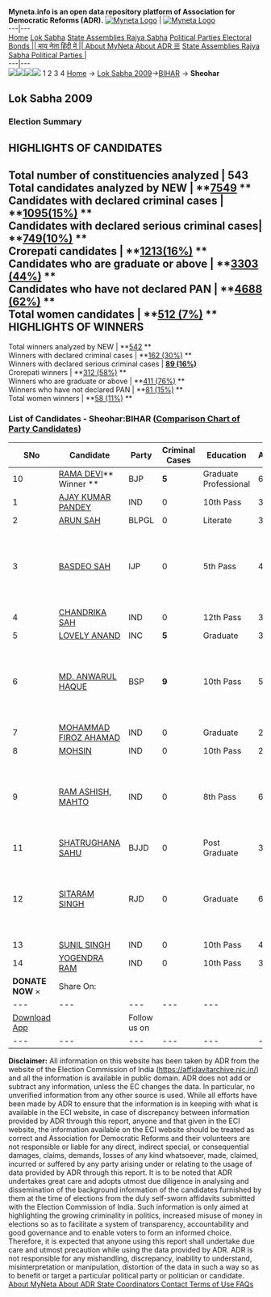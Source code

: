 **Myneta.info is an open data repository platform of Association for Democratic Reforms (ADR).**
[![Myneta Logo](https://www.myneta.info/lib/img/myneta-logo.png)](https://www.myneta.info/) | [![Myneta Logo](https://www.myneta.info/lib/img/adr-logo.png)](https://adrindia.org)  
---|---  
[Home](https://www.myneta.info/) [Lok Sabha](https://www.myneta.info/#ls "Lok Sabha") [ State Assemblies ](https://www.myneta.info/#sa "State Assemblies") [Rajya Sabha](https://www.myneta.info/#rs "Rajya Sabha") [Political Parties ](https://www.myneta.info/party "Political Parties") [ Electoral Bonds ](https://www.myneta.info/electoral_bonds "Electoral Bonds") [ || माय नेता हिंदी में || ](https://translate.google.co.in/translate?prev=hp&hl=en&js=y&u=www.myneta.info&sl=en&tl=hi&history_state0=) [ About MyNeta ](https://adrindia.org/content/about-myneta) [ About ADR ](https://adrindia.org/about-adr/who-we-are) [☰](javascript:void\(0\))
[ State Assemblies ](https://www.myneta.info/#sa "State Assemblies") [ Rajya Sabha ](https://www.myneta.info/#rs "Rajya Sabha") [ Political Parties ](https://www.myneta.info/party "Political Parties")
|   
---|---  
![](https://www.myneta.info/lib/img/banner/banner-1.png)![](https://www.myneta.info/lib/img/banner/banner-2.png)![](https://www.myneta.info/lib/img/banner/banner-3.png)![](https://www.myneta.info/lib/img/banner/banner-4.png)
1  2  3  4 
[Home](https://www.myneta.info/) → [Lok Sabha 2009](https://www.myneta.info/ls2009/)→[BIHAR](https://www.myneta.info/ls2009/index.php?action=show_constituencies&state_id=4) → **Sheohar**
### 
## Lok Sabha 2009
###  Election Summary 
HIGHLIGHTS OF CANDIDATES  
---  
Total number of constituencies analyzed |  543   
Total candidates analyzed by NEW | **[7549](https://www.myneta.info/ls2009/index.php?action=summary&subAction=candidates_analyzed&sort=candidate#summary) **  
Candidates with declared criminal cases | **[1095(15%)](https://www.myneta.info/ls2009/index.php?action=summary&subAction=crime&sort=candidate#summary) **  
Candidates with declared serious criminal cases| **[749(10%)](https://www.myneta.info/ls2009/index.php?action=summary&subAction=serious_crime&sort=candidate#summary) **  
Crorepati candidates | **[1213(16%)](https://www.myneta.info/ls2009/index.php?action=summary&subAction=crorepati&sort=candidate#summary) **  
Candidates who are graduate or above | **[3303 (44%)](https://www.myneta.info/ls2009/index.php?action=summary&subAction=education&sort=candidate#summary) **  
Candidates who have not declared PAN | **[4688 (62%)](https://www.myneta.info/ls2009/index.php?action=summary&subAction=without_pan&sort=candidate#summary) **  
Total women candidates | **[512 (7%)](https://www.myneta.info/ls2009/index.php?action=summary&subAction=women_candidate&sort=candidate#summary) **  
HIGHLIGHTS OF WINNERS  
---  
Total winners analyzed by NEW | **[542](https://www.myneta.info/ls2009/index.php?action=summary&subAction=winner_analyzed&sort=candidate#summary) **  
Winners with declared criminal cases | **[162 (30%)](https://www.myneta.info/ls2009/index.php?action=summary&subAction=winner_crime&sort=candidate#summary) **  
Winners with declared serious criminal cases | **[89 (16%)](https://www.myneta.info/ls2009/index.php?action=summary&subAction=winner_serious_crime&sort=candidate#summary)**  
Crorepati winners | **[312 (58%)](https://www.myneta.info/ls2009/index.php?action=summary&subAction=winner_crorepati&sort=candidate#summary) **  
Winners who are graduate or above | **[411 (76%)](https://www.myneta.info/ls2009/index.php?action=summary&subAction=winner_education&sort=candidate#summary) **  
Winners who have not declared PAN | **[81 (15%)](https://www.myneta.info/ls2009/index.php?action=summary&subAction=winner_without_pan&sort=candidate#summary) **  
Total women winners | **[58 (11%)](https://www.myneta.info/ls2009/index.php?action=summary&subAction=winner_women&sort=candidate#summary) **  
### List of Candidates - Sheohar:BIHAR ([Comparison Chart of Party Candidates](https://www.myneta.info/ls2009/comparisonchart.php?constituency_id=176))
SNo | Candidate| Party| Criminal Cases| Education| Age| Total Assets| Liabilities  
---|---|---|---|---|---|---|---  
10  | [RAMA DEVI](https://www.myneta.info/ls2009/candidate.php?candidate_id=3056)** Winner ** | BJP | **5** | Graduate Professional| 60 | Rs 6,94,29,234 ~ 6 Crore+ | Rs 8,83,367 ~ 8 Lacs+  
1  | [AJAY KUMAR PANDEY](https://www.myneta.info/ls2009/candidate.php?candidate_id=3062) | IND | 0 | 10th Pass| 36 | Rs 1,02,000 ~ 1 Lacs+ | Rs 0 ~   
2  | [ARUN SAH](https://www.myneta.info/ls2009/candidate.php?candidate_id=3059) | BLPGL | 0 | Literate| 30 | Rs 35,000 ~ 35 Thou+ | Rs 0 ~   
3  | [BASDEO SAH](https://www.myneta.info/ls2009/candidate.php?candidate_id=3060) | IJP | 0 | 5th Pass| 46 | ![](https://myneta.info/image_v2.php?myneta_folder=ls2009&candidate_id=3060&col=ta) | ![](https://myneta.info/image_v2.php?myneta_folder=ls2009&candidate_id=3060&col=lia)  
4  | [CHANDRIKA SAH](https://www.myneta.info/ls2009/candidate.php?candidate_id=3063) | IND | 0 | 12th Pass| 34 | Rs 26,500 ~ 26 Thou+ | Rs 0 ~   
5  | [LOVELY ANAND](https://www.myneta.info/ls2009/candidate.php?candidate_id=3057) | INC | **5** | Graduate| 35 | Rs 50,50,000 ~ 50 Lacs+ | Rs 11,88,138 ~ 11 Lacs+  
6  | [MD. ANWARUL HAQUE](https://www.myneta.info/ls2009/candidate.php?candidate_id=3054) | BSP | **9** | 10th Pass| 58 | ![](https://myneta.info/image_v2.php?myneta_folder=ls2009&candidate_id=3054&col=ta) | ![](https://myneta.info/image_v2.php?myneta_folder=ls2009&candidate_id=3054&col=lia)  
7  | [MOHAMMAD FIROZ AHAMAD](https://www.myneta.info/ls2009/candidate.php?candidate_id=3064) | IND | 0 | Graduate| 28 | Rs 2,60,000 ~ 2 Lacs+ | Rs 2,45,000 ~ 2 Lacs+  
8  | [MOHSIN](https://www.myneta.info/ls2009/candidate.php?candidate_id=3065) | IND | 0 | 10th Pass| 29 | Rs 7,52,000 ~ 7 Lacs+ | Rs 2,00,000 ~ 2 Lacs+  
9  | [RAM ASHISH, MAHTO](https://www.myneta.info/ls2009/candidate.php?candidate_id=3067) | IND | 0 | 8th Pass| 64 | ![](https://myneta.info/image_v2.php?myneta_folder=ls2009&candidate_id=3067&col=ta) | ![](https://myneta.info/image_v2.php?myneta_folder=ls2009&candidate_id=3067&col=lia)  
11  | [SHATRUGHANA SAHU](https://www.myneta.info/ls2009/candidate.php?candidate_id=3061) | BJJD | 0 | Post Graduate| 33 | Rs 9,64,000 ~ 9 Lacs+ | Rs 0 ~   
12  | [SITARAM SINGH](https://www.myneta.info/ls2009/candidate.php?candidate_id=3058) | RJD | 0 | Graduate| 60 | ![](https://myneta.info/image_v2.php?myneta_folder=ls2009&candidate_id=3058&col=ta) | ![](https://myneta.info/image_v2.php?myneta_folder=ls2009&candidate_id=3058&col=lia)  
13  | [SUNIL SINGH](https://www.myneta.info/ls2009/candidate.php?candidate_id=3068) | IND | 0 | 10th Pass| 44 | Rs 7,27,000 ~ 7 Lacs+ | Rs 10,000 ~ 10 Thou+  
14  | [YOGENDRA RAM](https://www.myneta.info/ls2009/candidate.php?candidate_id=3066) | IND | 0 | 10th Pass| 38 | Rs 1,70,000 ~ 1 Lacs+ | Rs 0 ~   
|  **DONATE NOW** × |  Share On:  | [](https://api.whatsapp.com/send?text=https%3A%2F%2Fmyneta.info%2Fpunjab2022%2Findex.php%3Faction%3Dshow_constituencies%26state_id%3D19) | [](https://www.facebook.com/sharer/sharer.php?u=https%3A%2F%2Fmyneta.info%2Fpunjab2022%2Findex.php%3Faction%3Dshow_constituencies%26state_id%3D19) | [](https://twitter.com/share?url=https%3A%2F%2Fmyneta.info%2Fpunjab2022%2Findex.php%3Faction%3Dshow_constituencies%26state_id%3D19)  
---|---|---|---|---  
| [ Download App ](https://play.google.com/store/apps/details?id=com.webrosoft.myneta1&pcampaignid=pcampaignidMKT-Other-global-all-co-prtnr-py-PartBadge-Mar2515-1) | [](https://play.google.com/store/apps/details?id=com.webrosoft.myneta1&pcampaignid=pcampaignidMKT-Other-global-all-co-prtnr-py-PartBadge-Mar2515-1) |  Follow us on  | [](https://www.facebook.com/adrindia.org/) | [](https://twitter.com/adrspeaks) | [](https://groups.google.com/g/national-election-watch?hl=en&pli=1) | [](https://www.instagram.com/adrspeaks/) | [](https://www.youtube.com/user/adrspeaks) | [](https://sharechat.com/profile/adrspeaks)  
---|---|---|---|---|---|---|---|---  
**Disclaimer:** All information on this website has been taken by ADR from the website of the Election Commission of India (https://affidavitarchive.nic.in/) and all the information is available in public domain. ADR does not add or subtract any information, unless the EC changes the data. In particular, no unverified information from any other source is used. While all efforts have been made by ADR to ensure that the information is in keeping with what is available in the ECI website, in case of discrepancy between information provided by ADR through this report, anyone and that given in the ECI website, the information available on the ECI website should be treated as correct and Association for Democratic Reforms and their volunteers are not responsible or liable for any direct, indirect special, or consequential damages, claims, demands, losses of any kind whatsoever, made, claimed, incurred or suffered by any party arising under or relating to the usage of data provided by ADR through this report. It is to be noted that ADR undertakes great care and adopts utmost due diligence in analysing and dissemination of the background information of the candidates furnished by them at the time of elections from the duly self-sworn affidavits submitted with the Election Commission of India. Such information is only aimed at highlighting the growing criminality in politics, increased misuse of money in elections so as to facilitate a system of transparency, accountability and good governance and to enable voters to form an informed choice. Therefore, it is expected that anyone using this report shall undertake due care and utmost precaution while using the data provided by ADR. ADR is not responsible for any mishandling, discrepancy, inability to understand, misinterpretation or manipulation, distortion of the data in such a way so as to benefit or target a particular political party or politician or candidate. 
[ About MyNeta ](https://adrindia.org/content/about-myneta) [ About ADR ](https://adrindia.org/about-adr/who-we-are) [ State Coordinators ](https://adrindia.org/about-adr/state-coordinators) [ Contact ](https://adrindia.org/contact-us) [ Terms of Use ](https://adrindia.org/content/adr-terms-use) [ FAQs ](https://adrindia.org/content/faqs)
